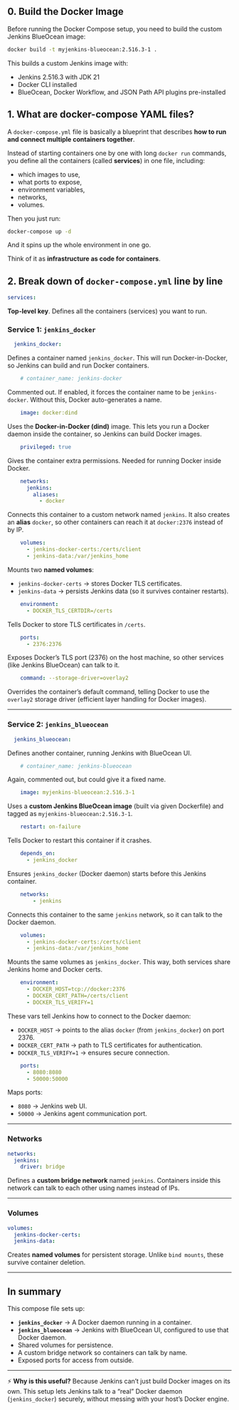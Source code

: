 ## 0. Build the Docker Image

Before running the Docker Compose setup, you need to build the custom Jenkins BlueOcean image:

```bash
docker build -t myjenkins-blueocean:2.516.3-1 .
```

This builds a custom Jenkins image with:
- Jenkins 2.516.3 with JDK 21
- Docker CLI installed
- BlueOcean, Docker Workflow, and JSON Path API plugins pre-installed

## 1. What are docker-compose YAML files?

A `docker-compose.yml` file is basically a blueprint that describes **how to run and connect multiple containers together**.

Instead of starting containers one by one with long `docker run` commands, you define all the containers (called **services**) in one file, including:

* which images to use,
* what ports to expose,
* environment variables,
* networks,
* volumes.

Then you just run:

```bash
docker-compose up -d
```

And it spins up the whole environment in one go.

Think of it as **infrastructure as code for containers**.

## 2. Break down of `docker-compose.yml` line by line


```yaml
services:
```

**Top-level key**. Defines all the containers (services) you want to run.

### Service 1: `jenkins_docker`

```yaml
  jenkins_docker:
```

Defines a container named `jenkins_docker`. This will run Docker-in-Docker, so Jenkins can build and run Docker containers.

```yaml
    # container_name: jenkins-docker
```

Commented out. If enabled, it forces the container name to be `jenkins-docker`.
Without this, Docker auto-generates a name.

```yaml
    image: docker:dind
```

Uses the **Docker-in-Docker (dind)** image. This lets you run a Docker daemon inside the container, so Jenkins can build Docker images.

```yaml
    privileged: true
```

Gives the container extra permissions. Needed for running Docker inside Docker.

```yaml
    networks:
      jenkins:
        aliases:
          - docker
```

Connects this container to a custom network named `jenkins`.
It also creates an **alias** `docker`, so other containers can reach it at `docker:2376` instead of by IP.

```yaml
    volumes:
      - jenkins-docker-certs:/certs/client
      - jenkins-data:/var/jenkins_home
```

Mounts two **named volumes**:

* `jenkins-docker-certs` → stores Docker TLS certificates.
* `jenkins-data` → persists Jenkins data (so it survives container restarts).

```yaml
    environment:
      - DOCKER_TLS_CERTDIR=/certs
```

Tells Docker to store TLS certificates in `/certs`.

```yaml
    ports:
      - 2376:2376
```

Exposes Docker’s TLS port (2376) on the host machine, so other services (like Jenkins BlueOcean) can talk to it.

```yaml
    command: --storage-driver=overlay2
```

Overrides the container’s default command, telling Docker to use the `overlay2` storage driver (efficient layer handling for Docker images).

---

### Service 2: `jenkins_blueocean`

```yaml
  jenkins_blueocean:
```

Defines another container, running Jenkins with BlueOcean UI.

```yaml
    # container_name: jenkins-blueocean
```

Again, commented out, but could give it a fixed name.

```yaml
    image: myjenkins-blueocean:2.516.3-1
```

Uses a **custom Jenkins BlueOcean image** (built via given Dockerfile)  and tagged as `myjenkins-blueocean:2.516.3-1`.

```yaml
    restart: on-failure
```

Tells Docker to restart this container if it crashes.

```yaml
    depends_on:
      - jenkins_docker
```

Ensures `jenkins_docker` (Docker daemon) starts before this Jenkins container.

```yaml
    networks:
        - jenkins
```

Connects this container to the same `jenkins` network, so it can talk to the Docker daemon.

```yaml
    volumes:
      - jenkins-docker-certs:/certs/client
      - jenkins-data:/var/jenkins_home
```

Mounts the same volumes as `jenkins_docker`.
This way, both services share Jenkins home and Docker certs.

```yaml
    environment:
      - DOCKER_HOST=tcp://docker:2376
      - DOCKER_CERT_PATH=/certs/client
      - DOCKER_TLS_VERIFY=1
```

These vars tell Jenkins how to connect to the Docker daemon:

* `DOCKER_HOST` → points to the alias `docker` (from `jenkins_docker`) on port 2376.
* `DOCKER_CERT_PATH` → path to TLS certificates for authentication.
* `DOCKER_TLS_VERIFY=1` → ensures secure connection.

```yaml
    ports:
      - 8080:8080
      - 50000:50000
```

Maps ports:

* `8080` → Jenkins web UI.
* `50000` → Jenkins agent communication port.

---

### Networks

```yaml
networks:
  jenkins:
    driver: bridge
```

Defines a **custom bridge network** named `jenkins`.
Containers inside this network can talk to each other using names instead of IPs.

---

### Volumes

```yaml
volumes:
  jenkins-docker-certs:
  jenkins-data:
```

Creates **named volumes** for persistent storage.
Unlike `bind mounts`, these survive container deletion.

---

## In summary

This compose file sets up:

* **`jenkins_docker`** → A Docker daemon running in a container.
* **`jenkins_blueocean`** → Jenkins with BlueOcean UI, configured to use that Docker daemon.
* Shared volumes for persistence.
* A custom bridge network so containers can talk by name.
* Exposed ports for access from outside.

---

⚡ **Why is this useful?**
Because Jenkins can’t just build Docker images on its own. This setup lets Jenkins talk to a “real” Docker daemon (`jenkins_docker`) securely, without messing with your host’s Docker engine.

